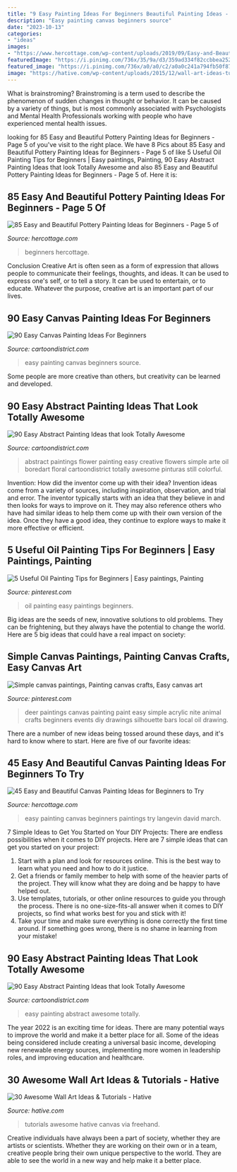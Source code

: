 ```yaml
---
title: "9 Easy Painting Ideas For Beginners Beautiful Painting Ideas - Easy Painting Canvas Beginners Paintings Try Langevin David March"
description: "Easy painting canvas beginners source"
date: "2023-10-13"
categories:
- "ideas"
images:
- "https://www.hercottage.com/wp-content/uploads/2019/09/Easy-and-Beautiful-Canvas-Painting-Ideas-for-Beginners-to-Try-34.jpg"
featuredImage: "https://i.pinimg.com/736x/35/9a/d3/359ad334f82ccbbea2528a5ec5c46d90.jpg"
featured_image: "https://i.pinimg.com/736x/a0/a0/c2/a0a0c241a794fb50f872c504b29d29bf.jpg"
image: "https://hative.com/wp-content/uploads/2015/12/wall-art-ideas-tutorials/3-wall-art-ideas-tutorials.jpg"
---
```



What is brainstroming?
Brainstroming is a term used to describe the phenomenon of sudden changes in thought or behavior. It can be caused by a variety of things, but is most commonly associated with Psychologists and Mental Health Professionals working with people who have experienced mental health issues.

	

		
looking for 85 Easy and Beautiful Pottery Painting Ideas for Beginners - Page 5 of you've visit to the right place. We have 8 Pics about 85 Easy and Beautiful Pottery Painting Ideas for Beginners - Page 5 of like 5 Useful Oil Painting Tips for Beginners | Easy paintings, Painting, 90 Easy Abstract Painting Ideas that look Totally Awesome and also 85 Easy and Beautiful Pottery Painting Ideas for Beginners - Page 5 of. Here it is:
		
    
## 85 Easy And Beautiful Pottery Painting Ideas For Beginners - Page 5 Of

<img loading=lazy src="https://www.hercottage.com/wp-content/uploads/2019/07/Easy-and-Beautiful-Pottery-Painting-Ideas-for-Beginners-82.png" onerror="this.onerror=null;this.src='https://tse2.mm.bing.net/th?id=OIP.ytShqoK3k_ByCMNZzHiEPwHaJ4&amp;pid=15.1';" alt="85 Easy and Beautiful Pottery Painting Ideas for Beginners - Page 5 of">

_Source: hercottage.com_

>beginners hercottage. 

	

Conclusion
Creative Art is often seen as a form of expression that allows people to communicate their feelings, thoughts, and ideas. It can be used to express one's self, or to tell a story. It can be used to entertain, or to educate. Whatever the purpose, creative art is an important part of our lives.

    
## 90 Easy Canvas Painting Ideas For Beginners

<img loading=lazy src="http://www.cartoondistrict.com/wp-content/uploads/2017/06/Easy-Canvas-Painting-Ideas-For-Beginners42.jpg" onerror="this.onerror=null;this.src='https://tse2.mm.bing.net/th?id=OIP.sllct5qKzPG6vZmUg4bYoAHaJ4&amp;pid=15.1';" alt="90 Easy Canvas Painting Ideas For Beginners">

_Source: cartoondistrict.com_

>easy painting canvas beginners source. 

	

Some people are more creative than others, but creativity can be learned and developed.

    
## 90 Easy Abstract Painting Ideas That Look Totally Awesome

<img loading=lazy src="http://www.cartoondistrict.com/wp-content/uploads/2017/06/Easy-Abstract-Painting-Ideas00010-1.jpg" onerror="this.onerror=null;this.src='https://tse3.mm.bing.net/th?id=OIP.JPBlx041mI5fJ5mhDoTcWwHaJ5&amp;pid=15.1';" alt="90 Easy Abstract Painting Ideas that look Totally Awesome">

_Source: cartoondistrict.com_

>abstract paintings flower painting easy creative flowers simple arte oil boredart floral cartoondistrict totally awesome pinturas still colorful. 

	

Invention: How did the inventor come up with their idea?
Invention ideas come from a variety of sources, including inspiration, observation, and trial and error. The inventor typically starts with an idea that they believe in and then looks for ways to improve on it. They may also reference others who have had similar ideas to help them come up with their own version of the idea. Once they have a good idea, they continue to explore ways to make it more effective or efficient.

    
## 5 Useful Oil Painting Tips For Beginners | Easy Paintings, Painting

<img loading=lazy src="https://i.pinimg.com/736x/35/9a/d3/359ad334f82ccbbea2528a5ec5c46d90.jpg" onerror="this.onerror=null;this.src='https://tse4.mm.bing.net/th?id=OIP.11zB6t74K1uLJBeV3PfgIQHaKd&amp;pid=15.1';" alt="5 Useful Oil Painting Tips for Beginners | Easy paintings, Painting">

_Source: pinterest.com_

>oil painting easy paintings beginners. 

	

Big ideas are the seeds of new, innovative solutions to old problems. They can be frightening, but they always have the potential to change the world. Here are 5 big ideas that could have a real impact on society:

    
## Simple Canvas Paintings, Painting Canvas Crafts, Easy Canvas Art

<img loading=lazy src="https://i.pinimg.com/736x/a0/a0/c2/a0a0c241a794fb50f872c504b29d29bf.jpg" onerror="this.onerror=null;this.src='https://tse4.mm.bing.net/th?id=OIP.oSka7sQw2CoVR4-eNORkEAHaJ4&amp;pid=15.1';" alt="Simple canvas paintings, Painting canvas crafts, Easy canvas art">

_Source: pinterest.com_

>deer paintings canvas painting paint easy simple acrylic nite animal crafts beginners events diy drawings silhouette bars local oil drawing. 

	

There are a number of new ideas being tossed around these days, and it's hard to know where to start. Here are five of our favorite ideas: 

    
## 45 Easy And Beautiful Canvas Painting Ideas For Beginners To Try

<img loading=lazy src="https://www.hercottage.com/wp-content/uploads/2019/09/Easy-and-Beautiful-Canvas-Painting-Ideas-for-Beginners-to-Try-34.jpg" onerror="this.onerror=null;this.src='https://tse3.mm.bing.net/th?id=OIP.HJvTlYw-W7sbp7x7zK07DwHaOu&amp;pid=15.1';" alt="45 Easy and Beautiful Canvas Painting Ideas for Beginners to Try">

_Source: hercottage.com_

>easy painting canvas beginners paintings try langevin david march. 

	

7 Simple Ideas to Get You Started on Your DIY Projects:
There are endless possibilities when it comes to DIY projects. Here are 7 simple ideas that can get you started on your project:
1. Start with a plan and look for resources online. This is the best way to learn what you need and how to do it justice.
2. Get a friends or family member to help with some of the heavier parts of the project. They will know what they are doing and be happy to have helped out.
3. Use templates, tutorials, or other online resources to guide you through the process. There is no one-size-fits-all answer when it comes to DIY projects, so find what works best for you and stick with it!
4. Take your time and make sure everything is done correctly the first time around. If something goes wrong, there is no shame in learning from your mistake!

    
## 90 Easy Abstract Painting Ideas That Look Totally Awesome

<img loading=lazy src="http://www.cartoondistrict.com/wp-content/uploads/2017/06/Easy-Abstract-Painting-Ideas00012.jpg" onerror="this.onerror=null;this.src='https://tse2.mm.bing.net/th?id=OIP.6hihjezKc6jVR64368qdtwHaNJ&amp;pid=15.1';" alt="90 Easy Abstract Painting Ideas that look Totally Awesome">

_Source: cartoondistrict.com_

>easy painting abstract awesome totally. 

	

The year 2022 is an exciting time for ideas. There are many potential ways to improve the world and make it a better place for all. Some of the ideas being considered include creating a universal basic income, developing new renewable energy sources, implementing more women in leadership roles, and improving education and healthcare.

    
## 30 Awesome Wall Art Ideas &amp; Tutorials - Hative

<img loading=lazy src="https://hative.com/wp-content/uploads/2015/12/wall-art-ideas-tutorials/3-wall-art-ideas-tutorials.jpg" onerror="this.onerror=null;this.src='https://tse2.mm.bing.net/th?id=OIP.wgvRcVkzOuPScIE3GGc14QHaJ7&amp;pid=15.1';" alt="30 Awesome Wall Art Ideas &amp; Tutorials - Hative">

_Source: hative.com_

>tutorials awesome hative canvas via freehand. 

	

Creative individuals have always been a part of society, whether they are artists or scientists. Whether they are working on their own or in a team, creative people bring their own unique perspective to the world. They are able to see the world in a new way and help make it a better place.

